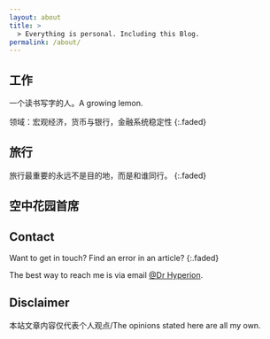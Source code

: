 ```yaml
---
layout: about
title: >
  > Everything is personal. Including this Blog.
permalink: /about/
---
```


## 工作
一个读书写字的人。A growing lemon.

领域：宏观经济，货币与银行，金融系统稳定性
{:.faded}

## 旅行

旅行最重要的永远不是目的地，而是和谁同行。
{:.faded}


## 空中花园首席




## Contact

Want to get in touch? Find an error in an article?
{:.faded}

The best way to reach me is via email [@Dr Hyperion](mailto:yu.xiaoeconomics@gmail.com).

## Disclaimer
本站文章内容仅代表个人观点/The opinions stated here are all my own.
